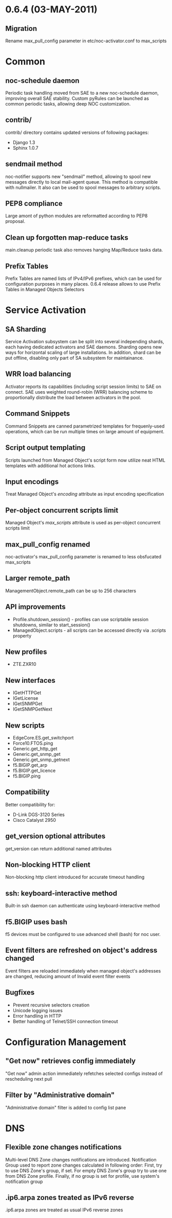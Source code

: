 # 0.6.4 (03-MAY-2011)

## Migration
Rename max_pull_config parameter in etc/noc-activator.conf to
max_scripts

Common
======

noc-schedule daemon
-------------------
Periodic task handling moved from SAE to a new noc-schedule daemon,
improving overall SAE stability. Custom pyRules can be launched as
common periodic tasks, allowing deep NOC customization.

contrib/
--------
contrib/ directory contains updated versions of following packages:

* Django 1.3
* Sphinx 1.0.7

sendmail method
---------------
noc-notifier supports new "sendmail" method, allowing to spool new messages
directly to local mail-agent queue. This method is compatible with
nullmailer. It also can be used to spool messages to arbitrary scripts.

PEP8 compliance
---------------
Large amont of python modules are reformatted according to PEP8 proposal.

Clean up forgotten map-reduce tasks
-----------------------------------
main.cleanup periodic task also removes hanging Map/Reduce tasks data.

Prefix Tables
-------------
Prefix Tables are named lists of IPv4/IPv6 prefixes, which can be used
for configuration purposes in many places. 0.6.4 release allows to
use Prefix Tables in Managed Objects Selectors

Service Activation
==================

SA Sharding
-----------
Service Activation subsystem can be split into several independing shards,
each having dedicated activators and SAE daemons. Sharding opens new ways
for horizontal scaling of large installations. In addition, shard can be
put offline, disabling only part of SA subsystem for maintainance.

WRR load balancing
------------------
Activator reports its capabilities (including script session limits)
to SAE on connect. SAE uses weighted round-robin (WRR) balancing scheme
to proportionally distribute the load between activators in the pool.

Command Snippets
----------------
Command Snippets are canned parametrized templates for frequenly-used
operations, which can be run multiple times on large amount of equipment.

Script output templating
------------------------
Scripts launched from Managed Object's script form now utilize neat
HTML templates with additional hot actions links.

Input encodings
---------------
Treat Managed Object's _encoding_ attribute as input encoding specification

Per-object concurrent scripts limit
-----------------------------------
Managed Object's _max_scripts_ attribute is used as per-object concurrent
scripts limit

max_pull_config renamed
-----------------------
noc-activator's max_pull_config parameter is renamed to less obsfucated
max_scripts

Larger remote_path
------------------
ManagementObject.remote_path can be up to 256 characters

API improvements
----------------

* Profile.shutdown_session() - profiles can use scriptable session shutdowns, similar to start_session()
* ManagedObject.scripts - all scripts can be accessed directly via .scripts property

New profiles
------------

* ZTE.ZXR10

New interfaces
--------------

* IGetHTTPGet
* IGetLicense
* IGetSNMPGet
* IGetSNMPGetNext

New scripts
-----------
* EdgeCore.ES.get_switchport
* Force10.FTOS.ping
* Generic.get_http_get
* Generic.get_snmp_get
* Generic.get_snmp_getnext
* f5.BIGIP.get_arp
* f5.BIGIP.get_licence
* f5.BIGIP.ping

Compatibility
-------------
Better compatibility for:

* D-Link DGS-3120 Series
* Cisco Catalyst 2950

get_version optional attributes
-------------------------------
get_version can return additional named attributes

Non-blocking HTTP client
------------------------
Non-blocking http client introduced for accurate timeout handling

ssh: keyboard-interactive method
--------------------------------
Built-in ssh daemon can authenticate using keyboard-interactive method

f5.BIGIP uses bash
------------------
f5 devices must be configured to use advanced shell (bash) for noc user.

Event filters are refreshed on object's address changed
-------------------------------------------------------
Event filters are reloaded immediately when managed object's addresses
are changed, reducing amount of Invalid event filter events

Bugfixes
--------

* Prevent recursive selectors creation
* Unicode logging issues
* Error handling in HTTP
* Better handling of Telnet/SSH connection timeout

Configuration Management
========================

"Get now" retrieves config immediately
--------------------------------------
"Get now" admin action immediately refetches selected configs instead
of rescheduling next pull

Filter by "Administrative domain"
---------------------------------
"Administrative domain" filter is added to config list pane

DNS
===
Flexible zone changes notifications
-----------------------------------
Multi-level DNS Zone changes notifications are introduced. Notification Group
used to report zone changes calculated in following order: First, try to use
DNS Zone's group, if set. For empty DNS Zone's group try to use one from
DNS Zone profile. Finally, if no group is set for profile, use system's
notification group

.ip6.arpa zones treated as IPv6 reverse
---------------------------------------
.ip6.arpa zones are treated as usual IPv6 reverse zones
